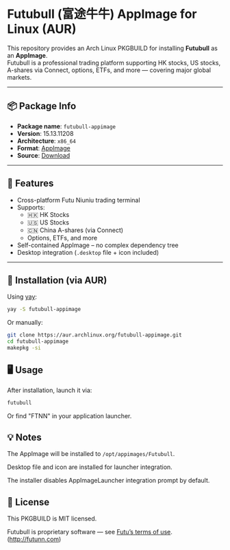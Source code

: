 # Futubull (富途牛牛)  AppImage for Linux (AUR)

This repository provides an Arch Linux PKGBUILD for installing **Futubull** as an **AppImage**.  
Futubull is a professional trading platform supporting HK stocks, US stocks, A-shares via Connect, options, ETFs, and more — covering major global markets.

---

## 📦 Package Info

- **Package name**: `futubull-appimage`
- **Version**: 15.13.11208
- **Architecture**: `x86_64`
- **Format**: [AppImage](https://appimage.org/)
- **Source**: [Download](https://softwaredownload.futunn.com/FTNN_desktop_15.13.11208_amd64.AppImage)
---

## 🧰 Features

- Cross-platform Futu Niuniu trading terminal
- Supports:
  - 🇭🇰 HK Stocks
  - 🇺🇸 US Stocks
  - 🇨🇳 China A-shares (via Connect)
  - Options, ETFs, and more
- Self-contained AppImage – no complex dependency tree
- Desktop integration (`.desktop` file + icon included)

---

## 🔧 Installation (via AUR)

Using [yay](https://github.com/Jguer/yay):

```bash
yay -S futubull-appimage
```

Or manually:

```bash
git clone https://aur.archlinux.org/futubull-appimage.git
cd futubull-appimage
makepkg -si
```

## 🖥️ Usage

After installation, launch it via:

```bash
futubull
```

Or find "FTNN" in your application launcher.

## 💡 Notes

The AppImage will be installed to `/opt/appimages/Futubull`.

Desktop file and icon are installed for launcher integration.

The installer disables AppImageLauncher integration prompt by default.

## 📝 License

This PKGBUILD is MIT licensed.

Futubull is proprietary software — see [Futu’s terms of use](https://www.futunn.com/about/disclaimer). (http://futunn.com)

